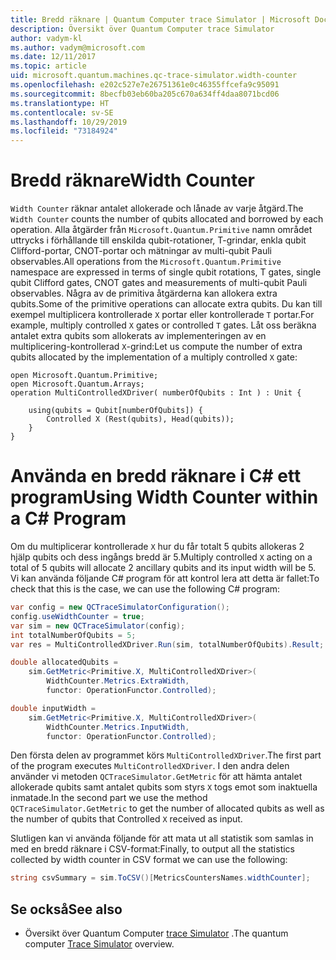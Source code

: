 ```yaml
---
title: Bredd räknare | Quantum Computer trace Simulator | Microsoft Docs
description: Översikt över Quantum Computer trace Simulator
author: vadym-kl
ms.author: vadym@microsoft.com
ms.date: 12/11/2017
ms.topic: article
uid: microsoft.quantum.machines.qc-trace-simulator.width-counter
ms.openlocfilehash: e202c527e7e26751361e0c46355ffcefa9c95091
ms.sourcegitcommit: 8becfb03eb60ba205c670a634ff4daa8071bcd06
ms.translationtype: HT
ms.contentlocale: sv-SE
ms.lasthandoff: 10/29/2019
ms.locfileid: "73184924"
---
```

# <a name="width-counter"></a><span data-ttu-id="6c7d6-103">Bredd räknare</span><span class="sxs-lookup"><span data-stu-id="6c7d6-103">Width Counter</span></span>

<span data-ttu-id="6c7d6-104">`Width Counter` räknar antalet allokerade och lånade av varje åtgärd.</span><span class="sxs-lookup"><span data-stu-id="6c7d6-104">The `Width Counter` counts the number of qubits allocated and borrowed by each operation.</span></span>
<span data-ttu-id="6c7d6-105">Alla åtgärder från `Microsoft.Quantum.Primitive` namn området uttrycks i förhållande till enskilda qubit-rotationer, T-grindar, enkla qubit Clifford-portar, CNOT-portar och mätningar av multi-qubit Pauli observables.</span><span class="sxs-lookup"><span data-stu-id="6c7d6-105">All operations from the `Microsoft.Quantum.Primitive` namespace are expressed in terms of single qubit rotations, T gates, single qubit Clifford gates, CNOT gates and measurements of multi-qubit Pauli observables.</span></span> <span data-ttu-id="6c7d6-106">Några av de primitiva åtgärderna kan allokera extra qubits.</span><span class="sxs-lookup"><span data-stu-id="6c7d6-106">Some of the primitive operations can allocate extra qubits.</span></span> <span data-ttu-id="6c7d6-107">Du kan till exempel multiplicera kontrollerade `X` portar eller kontrollerade `T` portar.</span><span class="sxs-lookup"><span data-stu-id="6c7d6-107">For example, multiply controlled `X` gates or controlled `T` gates.</span></span> <span data-ttu-id="6c7d6-108">Låt oss beräkna antalet extra qubits som allokerats av implementeringen av en multiplicering-kontrollerad `X`-grind:</span><span class="sxs-lookup"><span data-stu-id="6c7d6-108">Let us compute the number of extra qubits allocated by the implementation of a multiply controlled `X` gate:</span></span>

```qsharp
open Microsoft.Quantum.Primitive;
open Microsoft.Quantum.Arrays;
operation MultiControlledXDriver( numberOfQubits : Int ) : Unit {

    using(qubits = Qubit[numberOfQubits]) {
        Controlled X (Rest(qubits), Head(qubits));
    } 
}
```

# <a name="using-width-counter-within-a-c-program"></a><span data-ttu-id="6c7d6-109">Använda en bredd räknare i C# ett program</span><span class="sxs-lookup"><span data-stu-id="6c7d6-109">Using Width Counter within a C# Program</span></span>

<span data-ttu-id="6c7d6-110">Om du multiplicerar kontrollerade `X` hur du får totalt 5 qubits allokeras 2 hjälp qubits och dess ingångs bredd är 5.</span><span class="sxs-lookup"><span data-stu-id="6c7d6-110">Multiply controlled `X` acting on a total of 5 qubits will allocate 2 ancillary qubits and its input width will be 5.</span></span> <span data-ttu-id="6c7d6-111">Vi kan använda följande C# program för att kontrol lera att detta är fallet:</span><span class="sxs-lookup"><span data-stu-id="6c7d6-111">To check that this is the case, we can use the following C# program:</span></span>

```csharp 
var config = new QCTraceSimulatorConfiguration();
config.useWidthCounter = true;
var sim = new QCTraceSimulator(config);
int totalNumberOfQubits = 5;
var res = MultiControlledXDriver.Run(sim, totalNumberOfQubits).Result;

double allocatedQubits = 
    sim.GetMetric<Primitive.X, MultiControlledXDriver>(
        WidthCounter.Metrics.ExtraWidth,
        functor: OperationFunctor.Controlled); 

double inputWidth =
    sim.GetMetric<Primitive.X, MultiControlledXDriver>(
        WidthCounter.Metrics.InputWidth,
        functor: OperationFunctor.Controlled);
```

<span data-ttu-id="6c7d6-112">Den första delen av programmet körs `MultiControlledXDriver`.</span><span class="sxs-lookup"><span data-stu-id="6c7d6-112">The first part of the program executes `MultiControlledXDriver`.</span></span> <span data-ttu-id="6c7d6-113">I den andra delen använder vi metoden `QCTraceSimulator.GetMetric` för att hämta antalet allokerade qubits samt antalet qubits som styrs `X` togs emot som inaktuella inmatade.</span><span class="sxs-lookup"><span data-stu-id="6c7d6-113">In the second part we use the method `QCTraceSimulator.GetMetric` to get the number of allocated qubits as well as the number of qubits that Controlled `X` received as input.</span></span> 

<span data-ttu-id="6c7d6-114">Slutligen kan vi använda följande för att mata ut all statistik som samlas in med en bredd räknare i CSV-format:</span><span class="sxs-lookup"><span data-stu-id="6c7d6-114">Finally, to output all the statistics collected by width counter in CSV format we can use the following:</span></span>
```csharp
string csvSummary = sim.ToCSV()[MetricsCountersNames.widthCounter];
```

## <a name="see-also"></a><span data-ttu-id="6c7d6-115">Se också</span><span class="sxs-lookup"><span data-stu-id="6c7d6-115">See also</span></span> ##

- <span data-ttu-id="6c7d6-116">Översikt över Quantum Computer [trace Simulator](xref:microsoft.quantum.machines.qc-trace-simulator.intro) .</span><span class="sxs-lookup"><span data-stu-id="6c7d6-116">The quantum computer [Trace Simulator](xref:microsoft.quantum.machines.qc-trace-simulator.intro) overview.</span></span>
